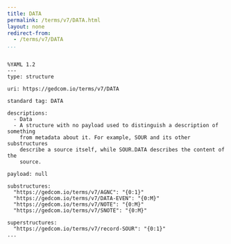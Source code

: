 ```yaml
---
title: DATA
permalink: /terms/v7/DATA.html
layout: none
redirect-from:
  - /terms/v7/DATA
...
```


```

%YAML 1.2
---
type: structure

uri: https://gedcom.io/terms/v7/DATA

standard tag: DATA

descriptions:
  - Data
  - A structure with no payload used to distinguish a description of something
    from metadata about it. For example, SOUR and its other substructures
    describe a source itself, while SOUR.DATA describes the content of the
    source.

payload: null

substructures:
  "https://gedcom.io/terms/v7/AGNC": "{0:1}"
  "https://gedcom.io/terms/v7/DATA-EVEN": "{0:M}"
  "https://gedcom.io/terms/v7/NOTE": "{0:M}"
  "https://gedcom.io/terms/v7/SNOTE": "{0:M}"

superstructures:
  "https://gedcom.io/terms/v7/record-SOUR": "{0:1}"
...

```
